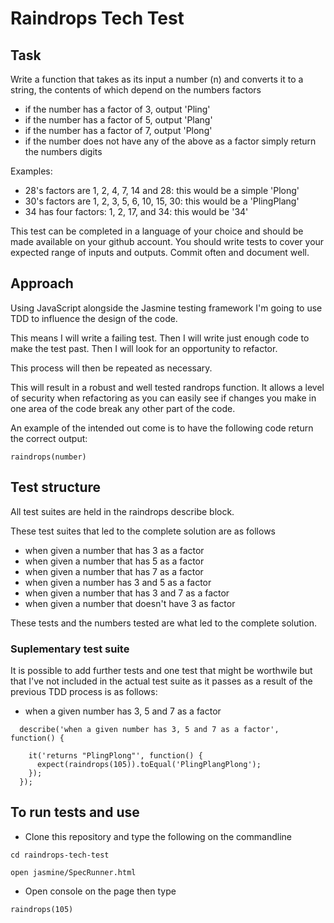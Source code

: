 # Raindrops Tech Test

## Task
Write a function that takes as its input a number (n) and converts it to a string, the contents of which depend on the numbers factors

- if the number has a factor of 3, output 'Pling'
- if the number has a factor of 5, output 'Plang'
- if the number has a factor of 7, output 'Plong'
- if the number does not have any of the above as a factor simply return the numbers digits

Examples:
- 28's factors are 1, 2, 4, 7, 14 and 28: this would be a simple 'Plong'
- 30's factors are 1, 2, 3, 5, 6, 10, 15, 30: this would be a 'PlingPlang'
- 34 has four factors: 1, 2, 17, and 34: this would be '34'

This test can be completed in a language of your choice and should be made available on your github account. You should write tests to cover your expected range of inputs and outputs. Commit often and document well.

## Approach
Using JavaScript alongside the Jasmine testing framework I'm going to use TDD to influence the design of the code.

This means I will write a failing test.
Then I will write just enough code to make the test past.
Then I will look for an opportunity to refactor.

This process will then be repeated as necessary.

This will result in a robust and well tested randrops function. It allows a level of security when refactoring as you can easily see if changes you make in one area of the code break any other part of the code.

An example of the intended out come is to have the following code return the correct output:

```
raindrops(number)
```

## Test structure
All test suites are held in the raindrops describe block.

These test suites that led to the complete solution are as follows 

* when given a number that has 3 as a factor
* when given a number that has 5 as a factor
* when given a number that has 7 as a factor
* when given a number has 3 and 5 as a factor
* when given a number that has 3 and 7 as a factor
* when given a number that doesn't have 3 as factor

These tests and the numbers tested are what led to the complete solution.

### Suplementary test suite

It is possible to add further tests and one test that might be worthwile but that I've not included in the actual test suite as it passes as a result of the previous TDD process is as follows:

* when a given number has 3, 5 and 7 as a factor

```
  describe('when a given number has 3, 5 and 7 as a factor', function() {

    it('returns "PlingPlong"', function() {
      expect(raindrops(105)).toEqual('PlingPlangPlong');
    });
  });
```

## To run tests and use 

* Clone this repository and type the following on the commandline

```
cd raindrops-tech-test
```
```
open jasmine/SpecRunner.html
```

* Open console on the page then type

```
raindrops(105)
```